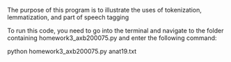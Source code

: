 The purpose of this program is to illustrate the uses of tokenization, lemmatization, and part of speech tagging

To run this code, you need to go into the terminal and navigate to the folder containing homework3_axb200075.py and enter the following command:

python homework3_axb200075.py anat19.txt
